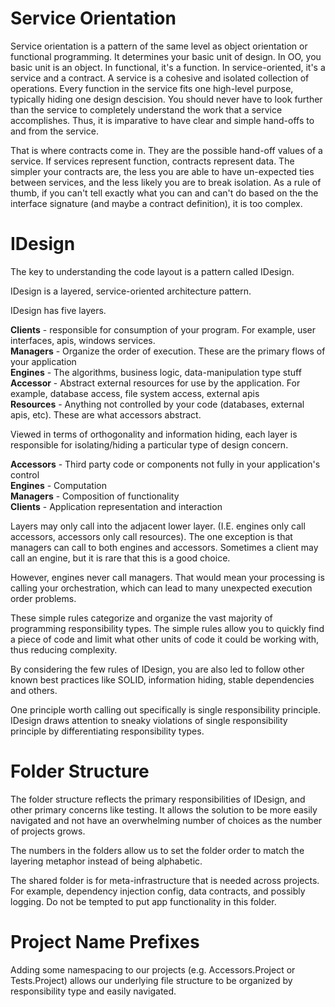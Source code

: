 # Service Orientation

Service orientation is a pattern of the same level as object orientation or functional programming. It determines your basic unit
of design. In OO, you basic unit is an object. In functional, it's a function. In service-oriented, it's a service and a contract. 
A service is a cohesive and isolated collection of operations. Every function in the service fits one high-level purpose, typically hiding one 
design descision. You should never have to look further than the service to completely understand the work that a service accomplishes. Thus,
it is imparative to have clear and simple hand-offs to and from the service.

That is where contracts come in. They are the possible hand-off values of a service. If services represent function, contracts represent data.
The simpler your contracts are, the less you are able to have un-expected ties between services, and the less likely you are to break isolation.
As a rule of thumb, if you can't tell exactly what you can and can't do based on the the interface signature (and maybe a contract definition), it is too complex.

# IDesign
The key to understanding the code layout is a pattern called IDesign.

IDesign is a layered, service-oriented architecture pattern.

IDesign has five layers.

  __Clients__ - responsible for consumption of your program. For example, user interfaces, apis, windows services.  
  __Managers__ - Organize the order of execution. These are the primary flows of your application  
  __Engines__ - The algorithms, business logic, data-manipulation type stuff  
  __Accessor__ - Abstract external resources for use by the application. For example, database access, file system access, external apis  
  __Resources__ - Anything not controlled by your code (databases, external apis, etc). These are what accessors abstract.  

Viewed in terms of orthogonality and information hiding, each layer is responsible for isolating/hiding a particular type of design concern.

  __Accessors__ - Third party code or components not fully in your application's control  
  __Engines__ - Computation  
  __Managers__ - Composition of functionality  
  __Clients__ - Application representation and interaction  

Layers may only call into the adjacent lower layer. (I.E. engines only call accessors, accessors only call resources).
The one exception is that managers can call to both engines and accessors. Sometimes a client may call an engine, but it is rare
that this is a good choice.

However, engines never call managers. That would mean your processing is calling your orchestration, which can lead to many unexpected execution order problems.


These simple rules categorize and organize the vast majority of programming responsibility types. The simple rules allow you to quickly find
a piece of code and limit what other units of code it could be working with, thus reducing complexity. 

By considering the few rules of IDesign, you are also led to follow other known best practices like SOLID, information hiding, stable dependencies and others.

One principle worth calling out specifically is single responsibility principle. IDesign draws attention to sneaky violations of single responsibility principle
by differentiating responsibility types.


# Folder Structure
The folder structure reflects the primary responsibilities of IDesign, and other primary concerns like testing. 
It allows the solution to be more easily navigated and not have an overwhelming number of choices as the 
number of projects grows.

The numbers in the folders allow us to set the folder order to match the layering metaphor instead of being alphabetic. 

The shared folder is for meta-infrastructure that is needed across projects. For example, dependency injection config, data contracts, and possibly logging. 
Do not be tempted to put app functionality in this folder.

# Project Name Prefixes
Adding some namespacing to our projects (e.g. Accessors.Project or Tests.Project) allows our underlying file structure to
be organized by responsibility type and easily navigated.

